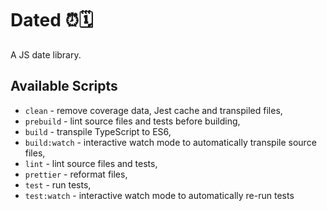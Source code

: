 # Dated ⏰🗓️
A JS date library.

## Available Scripts

- `clean` - remove coverage data, Jest cache and transpiled files,
- `prebuild` - lint source files and tests before building,
- `build` - transpile TypeScript to ES6,
- `build:watch` - interactive watch mode to automatically transpile source files,
- `lint` - lint source files and tests,
- `prettier` - reformat files,
- `test` - run tests,
- `test:watch` - interactive watch mode to automatically re-run tests
